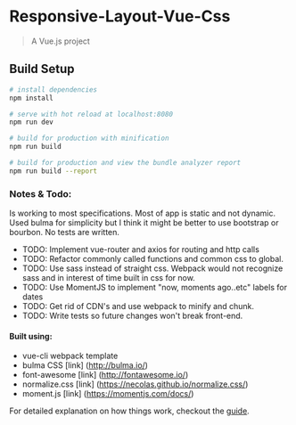 # Responsive-Layout-Vue-Css

> A Vue.js project

## Build Setup

``` bash
# install dependencies
npm install

# serve with hot reload at localhost:8080
npm run dev

# build for production with minification
npm run build

# build for production and view the bundle analyzer report
npm run build --report
```

### Notes & Todo:
Is working to most specifications. Most of app is static and not dynamic.  Used bulma for simplicity but I think it might be better to use bootstrap or bourbon.  No tests are written.
- TODO: Implement vue-router and axios for routing and http calls
- TODO: Refactor commonly called functions and common css to global.
- TODO: Use sass instead of straight css.  Webpack would not recognize sass and in interest of time built in css for now.
- TODO: Use MomentJS to implement "now, moments ago..etc" labels for dates
- TODO: Get rid of CDN's and use webpack to minify and chunk.
- TODO: Write tests so future changes won't break front-end.



#### Built using:
- vue-cli webpack template
- bulma CSS [link] (http://bulma.io/)
- font-awesome [link] (http://fontawesome.io/)
- normalize.css [link] (https://necolas.github.io/normalize.css/)
- moment.js [link] (https://momentjs.com/docs/)


For detailed explanation on how things work, checkout the [guide](http://vuejs-templates.github.io/webpack/).
